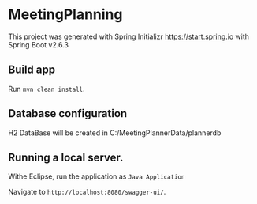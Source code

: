 # MeetingPlanning

This project was generated with Spring Initializr https://start.spring.io with Spring Boot v2.6.3

## Build app

Run `mvn clean install`.

## Database configuration

H2 DataBase will be created in C:/MeetingPlannerData/plannerdb

## Running a local server. 

Withe Eclipse, run the application as `Java Application`

Navigate to `http://localhost:8080/swagger-ui/`.
